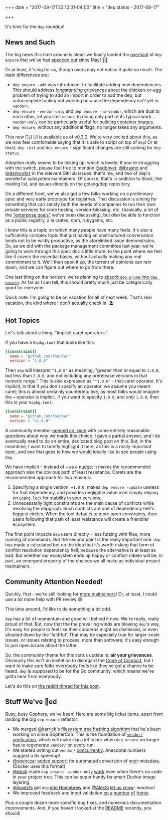 +++
date = "2017-08-17T22:12:31-04:00"
title = "dep status - 2017-08-17"

+++

It's time for the `dep` roundup!

## News and Such

The big news this time around is clear: we finally landed the [overhaul](https://github.com/golang/dep/pull/489) of `dep ensure` that we've had [specced out](https://github.com/golang/dep/issues/277) since May! 🎉🎉

Or at least, it's big for us, though users may not notice it quite so much. The main differences are:

* `dep ensure -add` was introduced, to facilitate adding new dependencies. This should address [_longstanding_ grievances](https://github.com/golang/dep/issues/303) about the chicken-or-egg problem of trying to add an import in order to add the dep, but autocomplete tooling not working because the dependency isn't yet in `vendor/`.
* `dep ensure -vendor-only` and `dep ensure -no-vendor`, which are dual to each other, let you limit `ensure` to doing only part of its typical work. `-vendor-only` can be particularly useful for [building container images](https://github.com/golang/dep/issues/796).
* `dep ensure`, without any additional flags, no longer takes any arguments.

This new CLI UI is available as of [v0.3.0](https://github.com/golang/dep/releases/tag/v0.3.0). We're very excited about this, as we now feel comfortable saying that it is safe to script on top of `dep`! Or at least, `dep init` and `dep ensure` - significant changes are still coming for `dep status`.

Adoption really seems to be ticking up, which is lovely! If you're struggling with the switch, please feel free to mention [@sdboyer](https://github.com/sdboyer), [@ibrasho](https://github.com/ibrasho) and [@darkowlzz](https://github.com/darkowlzz) in the relevant GitHub issues: that's me, and two of dep's wonderful subsystem maintainers. Of course, that's in addition to Slack, the mailing list, and issues directly on the golang/dep repository.

On a different front, we've also got a few folks working on a preliminary spec and very early prototype for registries. That discussion is aiming for something that can satisfy both the needs of companies to run their own private services for code hosting, version-blessing, etc. (basically, a lot of the ["enterprise goals"](https://github.com/golang/dep/issues/286) we've been discussing), but _also_ be able to function as a public registry, a la crates, npm, rubygems, etc.

I know this is a topic on which many people have many feels. It's also a sufficiently complex topic that just having an unstructured conversation tends not to be wildly productive, as the aforelinked issue demonstrates. So, as we did with the package management committee last year, we're going to work through this spec doc a little more, to the point where we feel like it covers the essential bases, without actually making any real commitment to it. We'll then open it up, the torrent of opinions can rain down, and we can figure out where to go from there.

One last thing on the horizon: we're planning to [absorb `dep prune` into `dep ensure`](https://github.com/golang/dep/issues/944). As far as I can tell, this should pretty much just be categorically good for everyone.

Quick note: I'm going to be on vacation for all of next week. That's real vacation, the kind where I don't actually check in. 🏖

## Hot Topics

Let's talk about a thing: "implicit caret operators."

If you have a `Gopkg.toml` that looks like this:

```toml
[[constraint]]
  name = "github.com/foo/bar"
  version = "1.0.0"
```

Then `dep` will interpret `"1.0.0"` as meaning, "greater than or equal to `1.0.0`, but less than `2.0.0`, and not including any prerelease versions in that numeric range." This is also expressed as `"^1.0.0"` - that caret operator. It's implicit, in that if you don't specify an operator, we assume you meant caret; this is almost certainly counterintuitive, as most folks would imagine the `=` operator is implicit. If you want to specify `1.0.0`, and _only_ `1.0.0`, then this is your `Gopkg.toml`:


```toml
[[constraint]]
  name = "github.com/foo/bar"
  version = "=1.0.0"
```

A community member [opened an issue](https://github.com/golang/dep/issues/929) with some entirely reasonable questions about why we made this choice. I gave a partial answer, and I do eventually need to do an entire, dedicated blog post on this. But, in the meantime, I want to briefly highlight it here, as this is a really important topic, and one that goes to how we would ideally like to see people using `dep`.

We have implicit `^` instead of `=` as a [nudge](https://en.wikipedia.org/wiki/Nudge_(book)): it makes the recommended approach also the obvious path of least resistance. Carets are the recommended approach for two reasons:

1. Specifying a single version, `=1.0.0`, makes `dep ensure -update` useless for that dependency, and provides negligible value over simply relying on `Gopkg.lock` for stability in your versions.
2. Unnecessarily tight constraints are the main cause of conflicts while resolving the depgraph. Such conflicts are one of dependency hell's biggest circles. When the tool defaults to more open constraints, then users following that path of least resistance will create a friendlier ecosystem.

The first point impacts `dep` users directly - less futzing with files, more running of commands. But the second point is the really important one. `dep` has made a calculated bet on the idea that it's _worth_ risking that form of conflict resolution dependency hell, because the alternative is at least as bad. But whether our ecosystem ends up happy or conflict-ridden will be, in part, an emergent property of the choices we all make as individual project maintainers.

## Community Attention Needed!

Quickly, first - we're still looking for [more maintainers](https://github.com/golang/dep/issues/629)! Or, at least, I could use a lot more help with PR review 😄

This time around, I'd like to do something a bit odd.

`dep` has a lot of momentum and good will behind it now. We're really, really proud of that. But, now that the the prevailing winds are blowing `dep`'s way, it's easy for people to feel like their concerns might be dismissed, or even shouted down by the 'faithful'. That may be especially true for larger-scale issues, or issues relating to process, more than software; it's easy enough to just open issues about the latter.

So, the community theme for this status update is: **air your grievances**. Obviously this isn't an invitation to disregard the [Code of Conduct](https://golang.org/conduct), but I want to make sure folks everybody feels like they've got a chance to be heard. `dep` is supposed to be for the Go community, which means we've gotta hear from everybody.

Let's do this on [the reddit thread for this post](https://www.reddit.com/r/golang/comments/6ufdri/dep_status_midaugust/).

## Stuff We've 🚢ed

Busy, busy Gophers, we've been! Here are some big ticket items, apart from landing the big `dep ensure` refactor:

* We merged [@karrick](https://github.com/karrick)'s [filesystem tree hashing algorithm](https://github.com/golang/dep/pull/959) that he's been working on since GopherCon. This is the foundation of [`vendor/` verification](https://github.com/golang/dep/pull/959), which will make `dep` a _lot_ faster when `dep ensure` no longer has to regenerate `vendor/` on every run.
* We started writing out `vendor/` [concurrently](https://github.com/golang/dep/pull/1021). Anecdotal numbers suggest a 6x speedup!
* [@spenczar](https://github.com/spenczar) [added support](https://github.com/golang/dep/pull/978) for automated conversion of [vndr](https://github.com/LK4D4/vndr) metadata. (Docker uses this format)
* [@ebati](https://github.com/ebati) made `dep ensure -vendor-only` [work](https://github.com/golang/dep/pull/954) even when there's no code in your project tree. This can be super handy for smart Docker image layering.
* [@ilovezfs](https://github.com/ilovezfs) got `dep` [into Homebrew](https://github.com/Homebrew/homebrew-core/pull/16339) and [@AlekSi](https://github.com/AlekSi) [let us know](https://github.com/golang/dep/pull/961)- woohoo!
* We improved feedback and input validation [on](https://github.com/golang/dep/pull/981) [a](https://github.com/golang/dep/pull/958) [number](https://github.com/golang/dep/pull/881) [of](https://github.com/golang/dep/pull/697) [fronts](https://github.com/golang/dep/pull/844).

Plus a couple dozen more specific bug fixes, and numerous documentation improvements. And, if you haven't looked at the [README](https://github.com/golang/dep/blob/master/README.md) recently, you should!
